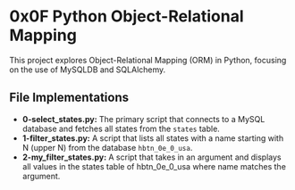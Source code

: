 # 0x0F Python Object-Relational Mapping

This project explores Object-Relational Mapping (ORM) in Python, focusing on the use of MySQLDB and SQLAlchemy.

## File Implementations

- **0-select_states.py:** The primary script that connects to a MySQL database and fetches all states from the `states` table.
- **1-filter_states.py:** A script that lists all states with a name starting 
with N (upper N) from the database `hbtn_0e_0_usa`.
- **2-my_filter_states.py:** A script that takes in an argument and displays all values in the states table of hbtn_0e_0_usa where name matches the argument.